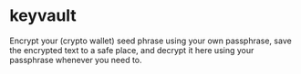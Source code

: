 # keyvault

Encrypt your (crypto wallet) seed phrase using your own passphrase, save the encrypted text to a safe place, and decrypt it here using your passphrase whenever you need to.
